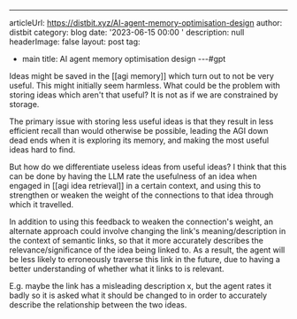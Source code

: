 ---
articleUrl: https://distbit.xyz/AI-agent-memory-optimisation-design
author: distbit
category: blog
date: '2023-06-15 00:00 '
description: null
headerImage: false
layout: post
tag:
- main
title: AI agent memory optimisation design
---#gpt 

Ideas might be saved in the [[agi memory]] which turn out to not be very useful. This might initially seem harmless. What could be the problem with storing ideas which aren't that useful? It is not as if we are constrained by storage.

The primary issue with storing less useful ideas is that they result in less efficient recall than would otherwise be possible, leading the AGI down dead ends when it is exploring its memory, and making the most useful ideas hard to find.

But how do we differentiate useless ideas from useful ideas?
I think that this can be done by having the LLM rate the usefulness of an idea when engaged in [[agi idea retrieval]] in a certain context, and using this to strengthen or weaken the weight of the connections to that idea through which it travelled. 

In addition to using this feedback to weaken the connection's weight, an alternate approach could involve changing the link's meaning/description in the context of semantic links, so that it more accurately describes the relevance/significance of the idea being linked to. As a result, the agent will be less likely to erroneously traverse this link in the future, due to having a better understanding of whether what it links to is relevant. 

E.g. maybe the link has a misleading description x, but the agent rates it badly so it is asked what it should be changed to in order to accurately describe the relationship between the two ideas.